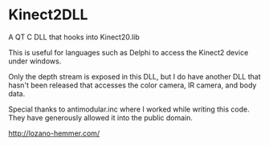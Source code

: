 # Kinect2DLL


A QT C DLL that hooks into Kinect20.lib



This is useful for languages such as Delphi to access the Kinect2 device under windows.



Only the depth stream is exposed in this DLL, but I do have another DLL that hasn't been released that accesses the color camera, IR camera, and body data.




Special thanks to antimodular.inc where I worked while writing this code. They have generously allowed it into the public domain.

http://lozano-hemmer.com/
